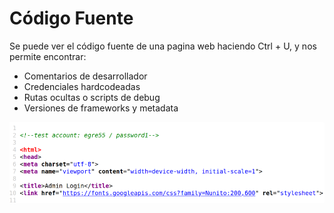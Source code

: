 # Código Fuente
Se puede ver el código fuente de una pagina web haciendo Ctrl + U, y nos permite encontrar:
- Comentarios de desarrollador
- Credenciales hardcodeadas
- Rutas ocultas o scripts de debug
- Versiones de frameworks y metadata

![Pasted image 20250704100349](../Imagenes/Pasted%20image%2020250704100349.png)

